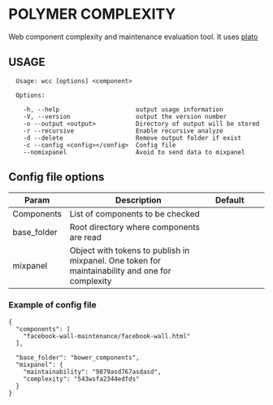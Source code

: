 # POLYMER COMPLEXITY

Web component complexity and maintenance evaluation tool. It uses [plato](https://github.com/es-analysis/plato)

## USAGE

```
  Usage: wcc [options] <component>

  Options:

    -h, --help                     output usage information
    -V, --version                  output the version number
    -o --output <output>           Directory of output will be stored
    -r --recursive                 Enable recursive analyze
    -d --delete                    Remove output folder if exist
    -c --config <config></config>  Config file
    --nomixpanel                   Avoid to send data to mixpanel

```

## Config file options

| Param       | Description                                                                                     | Default |   |   |
|-------------|-------------------------------------------------------------------------------------------------|---------|---|---|
| Components  | List of components to be checked                                                                |         |   |   |
| base_folder | Root directory where components are read                                                        |         |   |   |
| mixpanel    | Object with tokens to publish in mixpanel. One token for maintainability and one for complexity |         |   |   |

### Example of config file

```
{
  "components": [
    "facebook-wall-maintenance/facebook-wall.html"
  ],

  "base_folder": "bower_components",
  "mixpanel": {
    "maintainability": "9879asd767asdasd",
    "complexity": "543wsfa2344edfds"
  }
}
```
